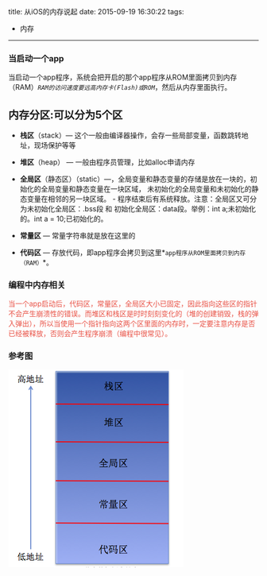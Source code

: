 title: 从iOS的内存说起
date: 2015-09-19 16:30:22
tags: 
- 内存 
---

### 当启动一个app

当启动一个app程序，系统会把开启的那个app程序从ROM里面拷贝到内存（RAM）*`RAM的访问速度要远高内存卡(Flash)或ROM`*，然后从内存里面执行。<!-- more -->

## 内存分区:可以分为5个区

   - **栈区**（stack）— 这个一般由编译器操作，会存一些局部变量，函数跳转地址，现场保护等等

   - **堆区**（heap） — 一般由程序员管理，比如alloc申请内存

   - **全局区**（静态区）（static）—，全局变量和静态变量的存储是放在一块的，初始化的全局变量和静态变量在一块区域， 未初始化的全局变量和未初始化的静态变量在相邻的另一块区域。 - 程序结束后有系统释放。注意：全局区又可分为未初始化全局区：.bss段 和 初始化全局区：data段。举例：int a;未初始化的。int a = 10;已初始化的。
    
   - **常量区** — 常量字符串就是放在这里的

   - **代码区** — 存放代码，即app程序会拷贝到这里*`app程序从ROM里面拷贝到内存（RAM）`*。
   
### 编程中内存相关
<font color=#E95044>当一个app启动后，代码区，常量区，全局区大小已固定，因此指向这些区的指针不会产生崩溃性的错误。而堆区和栈区是时时刻刻变化的（堆的创建销毁，栈的弹入弹出），所以当使用一个指针指向这两个区里面的内存时，一定要注意内存是否已经被释放，否则会产生程序崩溃（编程中很常见）。</font>


### 参考图 
![](/memery.png)